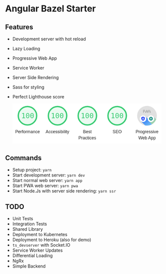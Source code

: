 # Angular Bazel Starter

## Features

- Development server with hot reload
- Lazy Loading
- Progressive Web App
- Service Worker
- Server Side Rendering
- Sass for styling
- Perfect Lighthouse score

  ![](./assets/lighthouse.png)

## Commands

- Setup project: `yarn`
- Start development server: `yarn dev`
- Start normal web server: `yarn app`
- Start PWA web server: `yarn pwa`
- Start Node.Js with server side rendering: `yarn ssr`

## TODO

- Unit Tests
- Integration Tests
- Shared Library
- Deployment to Kubernetes
- Deployment to Heroku (also for demo)
- `ts_devserver` with Socket.IO
- Service Worker Updates
- Differential Loading
- NgRx
- Simple Backend
